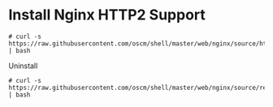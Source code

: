 Install Nginx HTTP2 Support
=============

	# curl -s https://raw.githubusercontent.com/oscm/shell/master/web/nginx/source/http2.sh | bash

Uninstall

	# curl -s https://raw.githubusercontent.com/oscm/shell/master/web/nginx/source/remove.sh | bash